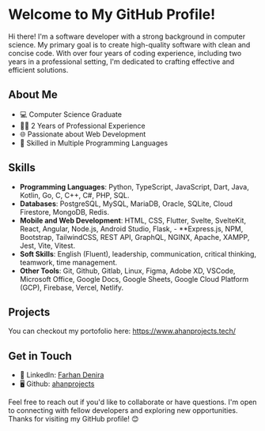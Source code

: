 # Welcome to My GitHub Profile!

Hi there! I'm a software developer with a strong background in computer science. My primary goal is to create high-quality software with clean and concise code. With over four years of coding experience, including two years in a professional setting, I'm dedicated to crafting effective and efficient solutions. 

## About Me

- 💻 Computer Science Graduate
- 👨‍💼 2 Years of Professional Experience
- 🌐 Passionate about Web Development
- 🧰 Skilled in Multiple Programming Languages

## Skills

- **Programming Languages**: Python, TypeScript, JavaScript, Dart, Java, Kotlin, Go, C, C++, C#, PHP, SQL.
- **Databases**: PostgreSQL, MySQL, MariaDB, Oracle, SQLite, Cloud Firestore, MongoDB, Redis.
- **Mobile and Web Development**: HTML, CSS, Flutter, Svelte, SvelteKit, React, Angular, Node.js, Android Studio, Flask, - **Express.js, NPM, Bootstrap, TailwindCSS,  REST API, GraphQL, NGINX, Apache, XAMPP, Jest, Vite, Vitest.
- **Soft Skills**: English (Fluent), leadership, communication, critical thinking, teamwork, time management.
- **Other Tools**: Git, Github, Gitlab, Linux, Figma, Adobe XD, VSCode, Microsoft Office, Google Docs, Google Sheets, Google Cloud Platform (GCP), Firebase, Vercel, Netlify.

## Projects
You can checkout my portofolio here: https://www.ahanprojects.tech/

## Get in Touch

- 💼 LinkedIn: [Farhan Denira](https://www.linkedin.com/in/farhandenira/)
- 🖥️ Github: [ahanprojects](https://github.com/ahanprojects/)

Feel free to reach out if you'd like to collaborate or have questions. I'm open to connecting with fellow developers and exploring new opportunities. Thanks for visiting my GitHub profile! 😊
